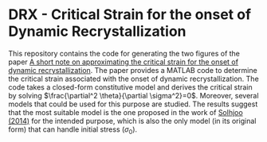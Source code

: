 # DRX - Critical Strain for the onset of Dynamic Recrystallization
This repository contains the code for generating the two figures of the paper [A short note on approximating the critical strain for the onset of dynamic recrystallization](https://arxiv.org/abs/2310.19551). The paper provides a MATLAB code to determine the critical strain associated with the onset of dynamic recrystallization. The code takes a closed-form constitutive model and derives the critical strain by solving $\frac{\partial^2 \theta}{\partial \sigma^2}=0$. Moreover, several models that could be used for this purpose are studied. The results suggest that the most suitable model is the one proposed in the work of [Solhjoo (2014)](https://doi.org/10.1016/j.matdes.2013.08.055) for the intended purpose, which is also the only model (in its original form) that can handle initial stress ($\sigma_0$).
